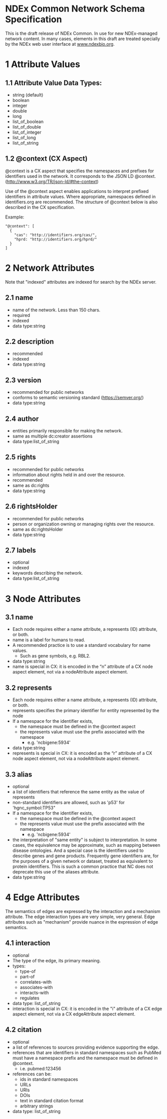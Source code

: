# NDEx Common Network Schema Specification
This is the draft release of NDEx Common. In use for new NDEx-managed network content. In many cases, elements in this draft are treated specially by the NDEx web user interface at www.ndexbio.org.
# 1 Attribute Values
## 1.1 Attribute Value Data Types:
* string (default)
* boolean
* integer
* double
* long
* list_of_boolean
* list_of_double
* list_of_integer
* list_of_long
* list_of_string

## 1.2 @context (CX Aspect)
@context is a CX aspect that specifies the namespaces and prefixes for identifiers used in the network. It corresponds to the JSON LD @context. (http://www.w3.org/TR/json-ld/#the-context) 

Use of the @context aspect enables applications to interpret prefixed identifiers in attribute values. Where appropriate, namespaces defined in identifiers.org are recommended. The structure of @context below is also described in the CX specification.

Example:
```
"@context": [
  {	
    "cas": "http://identifiers.org/cas/",
    "hprd: "http://identifiers.org/hprd/"
  }
]
```

# 2 Network Attributes
Note that "indexed" attributes are indexed for search by the NDEx server.
## 2.1 name
* name of the network. Less than 150 chars.
* required
* indexed
* data type:string
## 2.2 description
* recommended
* indexed
* data type:string
## 2.3 version 
* recommended for public networks
* conforms to semantic versioning standard (https://semver.org/)
* data type:string
## 2.4 author
* entities primarily responsible for making the network.
* same as multiple dc:creator assertions
* data type:list_of_string
## 2.5 rights
* recommended for public networks
* information about rights held in and over the resource.
* recommended 
* same as dc:rights
* data type:string
## 2.6 rightsHolder
* recommended for public networks
* person or organization owning or managing rights over the resource.
* same as dc:rightsHolder
* data type:string
## 2.7 labels
* optional
* indexed
* keywords describing the network.
* data type:list_of_string

# 3 Node Attributes
## 3.1 name
* Each node requires either a name attribute, a represents (ID) attribute, or both.
* name is a label for humans to read.
* A recommended practice is to use a standard vocabulary for name values.
  * Such as gene symbols, e.g. RBL2.
* data type:string
* name is special in CX: it is encoded in the “n” attribute of a CX node aspect element, not via a nodeAttribute aspect element.
## 3.2 represents
* Each node requires either a name attribute, a represents (ID) attribute, or both.
* represents specifies the primary identifier for entity represented by the node
* If a namespace for the identifier exists,
  * the namespace must be defined in the @context aspect
  * the represents value must use the prefix associated with the namespace 
    * e.g. 'ncbigene:5934'
* data type:string
* represents is special in CX: it is encoded as the “r” attribute of a CX node aspect element, not via a nodeAttribute aspect element.
## 3.3 alias
* optional
* a list of identifiers that reference the same entity as the value of represents
* non-standard identifiers are allowed, such as 'p53' for 'hgnc_symbol:TP53"
* If a namespace for the identifier exists,
  * the namespace must be defined in the @context aspect
  * the represents value must use the prefix associated with the namespace 
    * e.g. 'ncbigene:5934'
* the interpretation of "same entity" is subject to interpretation. In some cases, the equivalence may be approximate, such as mapping between disease ontologies. And a special case is the identifiers used to describe genes and gene products. Frequently gene identifiers are, for the purposes of a given network or dataset, treated as equivalent to protein identifiers. This is such a common practice that NC does not deprecate this use of the aliases attribute.
* data type:string

# 4 Edge Attributes
The semantics of edges are expressed by the interaction and a mechanism attribute. The edge interaction types are very simple, very general. Edge attributes such as "mechanism" provide nuance in the expression of edge semantics. 
## 4.1 interaction
* optional
* The type of the edge, its primary meaning.
* types:
  * type-of
  * part-of
  * correlates-with
  * associates-with
  * interacts-with
  * regulates
* data type: list_of_string
* interaction is special in CX: it is encoded in the "i" attribute of a CX edge aspect element, not via a CX edgeAttribute aspect element.
## 4.2 citation
* optional
* a list of references to sources providing evidence supporting the edge. 
* references that are identifiers in standard namespaces such as PubMed must have a namespace prefix and the namespace must be defined in @context.  
  * i.e. pubmed:123456
* references can be:
  * ids in standard namespaces
  * URLs
  * URIs
  * DOIs
  * text in standard citation format
  * arbitrary strings
* data type: list_of_string
